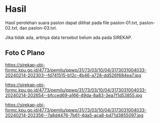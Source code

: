 # Hasil

Hasil perolehan suara paslon dapat dilihat pada file paslon-01.txt, paslon-02.txt, dan paslon-03.txt.

Jika tidak ada, artinya data tersebut belum ada pada SIREKAP.

## Foto C Plano

https://sirekap-obj-formc.kpu.go.id/4773/pemilu/ppwp/31/73/03/10/04/3173031004033-20240214-202303--fd741515-b12c-4b46-a728-dd526f684ea7.jpg

https://sirekap-obj-formc.kpu.go.id/4773/pemilu/ppwp/31/73/03/10/04/3173031004033-20240214-202654--bfcced69-a166-49da-8a83-3ea7f1d53855.jpg

https://sirekap-obj-formc.kpu.go.id/4773/pemilu/ppwp/31/73/03/10/04/3173031004033-20240214-202356--7a8d4476-7b61-4da5-aca8-bd71d3855097.jpg

